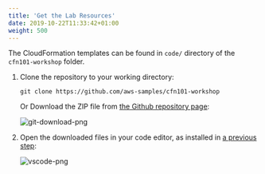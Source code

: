 ```yaml
---
title: 'Get the Lab Resources'
date: 2019-10-22T11:33:42+01:00
weight: 500
---
```


The CloudFormation templates can be found in `code/` directory of the `cfn101-workshop` folder.

1. Clone the repository to your working directory:

    ```shell script
    git clone https://github.com/aws-samples/cfn101-workshop
    ```

    Or Download the ZIP file from [the Github repository page](https://github.com/aws-samples/cfn101-workshop):

    ![git-download-png](../git-download.png)

1. Open the downloaded files in your code editor, as installed in [a previous step](../300-edit):

    ![vscode-png](../vscode.png)
